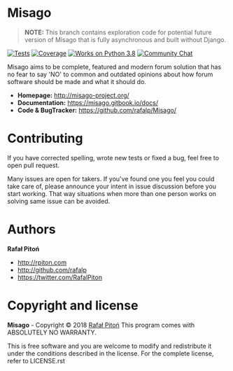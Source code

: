 Misago
======

> **NOTE:** This branch contains exploration code for potential future version of Misago that is fully asynchronous and built without Django.

[![Tests](https://github.com/rafalp/Misago/workflows/Tests/badge.svg)](https://github.com/rafalp/Misago/actions)
[![Coverage](https://coveralls.io/repos/github/rafalp/Misago/badge.svg?branch=starlette)](https://coveralls.io/github/rafalp/Misago?branch=master)
[![Works on Python 3.8](https://img.shields.io/badge/python-3.8-blue.svg)](https://github.com/rafalp/Misago/actions)
[![Community Chat](https://img.shields.io/badge/chat-on_discord-7289da.svg)](https://discord.gg/fwvrZgB) 


Misago aims to be complete, featured and modern forum solution that has no fear to say 'NO' to common and outdated opinions about how forum software should be made and what it should do.

- **Homepage:** http://misago-project.org/
- **Documentation:** https://misago.gitbook.io/docs/
- **Code & BugTracker:** https://github.com/rafalp/Misago/


Contributing
============

If you have corrected spelling, wrote new tests or fixed a bug, feel free to open pull request.

Many issues are open for takers. If you've found one you feel you could take care of, please announce your intent in issue discussion before you start working. That way situations when more than one person works on solving same issue can be avoided.


Authors
=======

**Rafał Pitoń**

* http://rpiton.com
* http://github.com/rafalp
* https://twitter.com/RafalPiton


Copyright and license
=====================

**Misago** - Copyright © 2018 [Rafał Pitoń](http://github.com/ralfp)
This program comes with ABSOLUTELY NO WARRANTY.

This is free software and you are welcome to modify and redistribute it under the conditions described in the license.
For the complete license, refer to LICENSE.rst